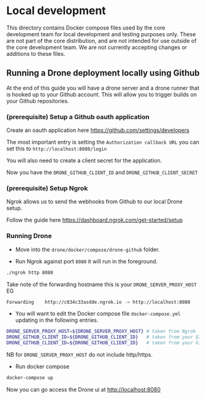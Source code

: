 # Local development

This directory contains Docker compose files used by the core development team for local development and testing purposes only. These are not part of the core distribution, and are not intended for use outside of the core development team. We are not currently accepting changes or additions to these files.

## Running a Drone deployment locally using Github

At the end of this guide you will have a drone server and a drone runner that is hooked up to your Github account. This will allow you to trigger builds on your Github repositories.

### (prerequisite) Setup a Github oauth application

Create an oauth application here <https://github.com/settings/developers>

The most important entry is setting the `Authorization callback URL` you can set this to `http://localhost:8080/login`

You will also need to create a client secret for the application.

Now you have the `DRONE_GITHUB_CLIENT_ID` and `DRONE_GITHUB_CLIENT_SECRET`

### (prerequisite) Setup Ngrok

Ngrok allows us to send the webhooks from Github to our local Drone setup.

Follow the guide here <https://dashboard.ngrok.com/get-started/setup>

### Running Drone

+ Move into the `drone/docker/compose/drone-github` folder.

+ Run Ngrok against port `8080` it will run in the foreground.

``` bash
./ngrok http 8080
```

Take note of the forwarding hostname this is your `DRONE_SERVER_PROXY_HOST` EG

``` bash
Forwarding    http://c834c33asdde.ngrok.io -> http://localhost:8080
```

+ You will want to edit the Docker compose file `docker-compose.yml` updating in the following entries.

``` bash
DRONE_SERVER_PROXY_HOST=${DRONE_SERVER_PROXY_HOST} # taken from Ngrok
DRONE_GITHUB_CLIENT_ID=${DRONE_GITHUB_CLIENT_ID}   # taken from your Github oauth application
DRONE_GITHUB_CLIENT_ID=${DRONE_GITHUB_CLIENT_ID}   # taken from your Github oauth application
```

NB for `DRONE_SERVER_PROXY_HOST` do not include http/https.

+ Run docker compose

``` bash
docker-compose up
```

Now you can go access the Drone ui at <http://localhost:8080>
